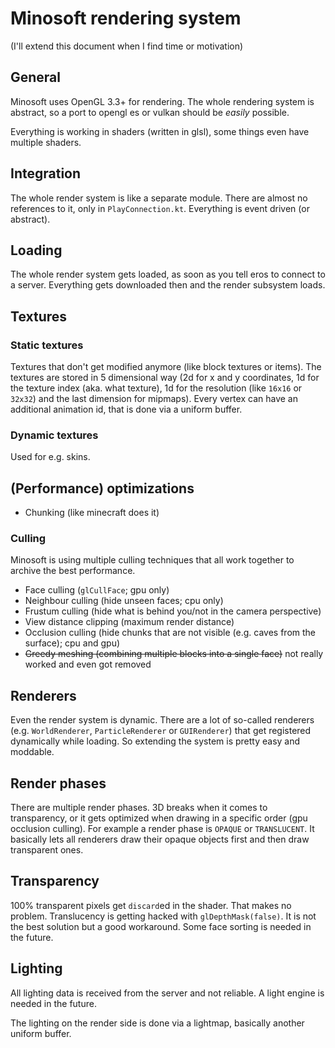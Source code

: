# Minosoft rendering system

(I'll extend this document when I find time or motivation)

## General

Minosoft uses OpenGL 3.3+ for rendering. The whole rendering system is abstract, so a port to opengl es or vulkan should be *easily* possible.

Everything is working in shaders (written in glsl), some things even have multiple shaders.

## Integration

The whole render system is like a separate module. There are almost no references to it, only in `PlayConnection.kt`. Everything is event driven (or abstract).

## Loading

The whole render system gets loaded, as soon as you tell eros to connect to a server. Everything gets downloaded then and the render subsystem loads.

## Textures

### Static textures

Textures that don't get modified anymore (like block textures or items).
The textures are stored in 5 dimensional way (2d for x and y coordinates, 1d for the texture index (aka. what texture), 1d for the resolution (like `16x16` or `32x32`) and the last dimension for mipmaps).
Every vertex can have an additional animation id, that is done via a uniform buffer.

### Dynamic textures

Used for e.g. skins.

## (Performance) optimizations

- Chunking (like minecraft does it)

### Culling

Minosoft is using multiple culling techniques that all work together to archive the best performance.

- Face culling (`glCullFace`; gpu only)
- Neighbour culling (hide unseen faces; cpu only)
- Frustum culling (hide what is behind you/not in the camera perspective)
- View distance clipping (maximum render distance)
- Occlusion culling (hide chunks that are not visible (e.g. caves from the surface); cpu and gpu)
- ~~Greedy meshing (combining multiple blocks into a single face)~~ not really worked and even got removed

## Renderers

Even the render system is dynamic. There are a lot of so-called renderers (e.g. `WorldRenderer`, `ParticleRenderer` or `GUIRenderer`) that get registered dynamically while loading. So extending the system is pretty easy and moddable.

## Render phases

There are multiple render phases. 3D breaks when it comes to transparency, or it gets optimized when drawing in a specific order (gpu occlusion culling). For example a render phase is `OPAQUE` or `TRANSLUCENT`.
It basically lets all renderers draw their opaque objects first and then draw transparent ones.

## Transparency

100% transparent pixels get `discard`ed in the shader. That makes no problem. Translucency is getting hacked with `glDepthMask(false)`. It is not the best solution but a good workaround. Some face sorting is needed in the future.

## Lighting

All lighting data is received from the server and not reliable. A light engine is needed in the future.

The lighting on the render side is done via a lightmap, basically another uniform buffer.
